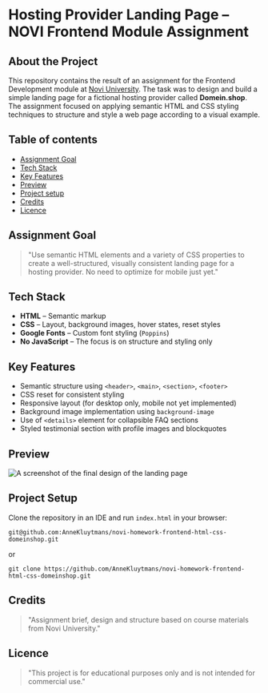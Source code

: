 # Hosting Provider Landing Page – NOVI Frontend Module Assignment

## About the Project

This repository contains the result of an assignment for the Frontend Development module at [Novi University](https://www.novi.nl). The task was to design and build a simple landing page for a fictional hosting provider called **Domein.shop**. The assignment focused on applying semantic HTML and CSS styling techniques to structure and style a web page according to a visual example.

## Table of contents
- [Assignment Goal](#assignment-goal)
- [Tech Stack](#tech-stack)
- [Key Features](#key-features)
- [Preview](#preview)
- [Project setup](#project-setup)
- [Credits](#credits)
- [Licence](#licence)

## Assignment Goal

> "Use semantic HTML elements and a variety of CSS properties to create a well-structured, visually consistent landing page for a hosting provider. No need to optimize for mobile just yet."

## Tech Stack

- **HTML** – Semantic markup
- **CSS** – Layout, background images, hover states, reset styles
- **Google Fonts** – Custom font styling (`Poppins`)
- **No JavaScript** – The focus is on structure and styling only

## Key Features

- Semantic structure using `<header>`, `<main>`, `<section>`, `<footer>`
- CSS reset for consistent styling
- Responsive layout (for desktop only, mobile not yet implemented)
- Background image implementation using `background-image`
- Use of `<details>` element for collapsible FAQ sections
- Styled testimonial section with profile images and blockquotes

## Preview

![A screenshot of the final design of the landing page](assets/screenshot_landingpage_domeinshop.png)


## Project Setup

Clone the repository in an IDE and run `index.html` in your browser:

```
git@github.com:AnneKluytmans/novi-homework-frontend-html-css-domeinshop.git    
``` 
or
```
git clone https://github.com/AnneKluytmans/novi-homework-frontend-html-css-domeinshop.git
```

## Credits
> "Assignment brief, design and structure based on course materials from Novi University."

## Licence
> "This project is for educational purposes only and is not intended for commercial use."